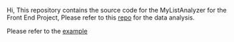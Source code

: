 Hi, This repository contains the source code for the MyListAnalyzer for the Front End Project, Please refer to this [repo](https://github.com/RahulARanger/MyListAnalyzerAPI) for the data analysis.

Please refer to the [example](https://rahularanger.vercel.app/MLA/view/RahulARanger)